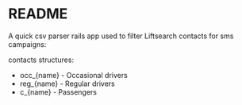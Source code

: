 # README

A quick csv parser rails app used to filter Liftsearch contacts for sms campaigns:

contacts structures:

* occ_{name} - Occasional drivers
* reg_{name} - Regular drivers
* c_{name} - Passengers
